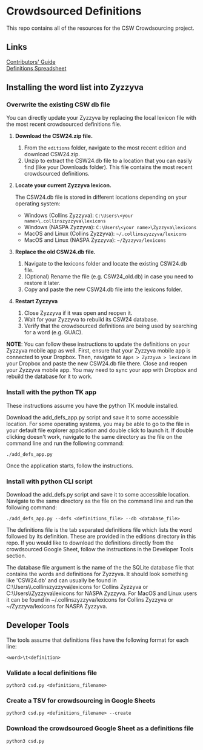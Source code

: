 # Crowdsourced Definitions

This repo contains all of the resources for the CSW Crowdsourcing project.

## Links

[Contributors' Guide](https://docs.google.com/document/d/1ZPDaUxzdBAhBfuN1Hg8OK1_tw5pbt020p4X4Stjww80)<br>
[Definitions Spreadsheet](https://docs.google.com/spreadsheets/d/1Msy6NKnhxCoBF23IwlfemSCZpgacJND4sWTQpvi7LZ4)

## Installing the word list into Zyzzyva

### Overwrite the existing CSW db file

You can directly update your Zyzzyva by replacing the local lexicon file with the most recent crowdsourced definitions file.

  1. <b> Download the CSW24.zip file. </b>
     1. From the ```editions``` folder, navigate to the most recent edition and download CSW24.zip.
     2. Unzip to extract the CSW24.db file  to a location that you can easily find (like your Downloads folder). This file contains the most recent crowdsourced definitions.
  2. <b> Locate your current Zyzzyva lexicon. </b>

      The CSW24.db file is stored in different locations depending on your operating system:

     - Windows (Collins Zyzzyva):
          ```C:\Users\<your name>\.collinszyzzyva\lexicons```
     - Windows (NASPA Zyzzyva):
          ```C:\Users\<your name>\Zyzzyva\lexicons```
     - MacOS and Linux (Collins Zyzzyva):
          ```~/.collinszyzzyva/lexicons```
     - MacOS and Linux (NASPA Zyzzyva):
          ```~/Zyzzyva/lexicons```

  4. <b> Replace the old CSW24.db file.</b>
      1. Navigate to the lexicons folder and locate the existing CSW24.db file.
      2. (Optional) Rename the file (e.g. CSW24_old.db) in case you need to restore it later.
      3. Copy and paste the new CSW24.db file into the lexicons folder.
         
  5. <b> Restart Zyzzyva </b>
      1. Close Zyzzyva if it was open and reopen it.
      2. Wait for your Zyzzyva to rebuild its CSW24 database.
      3. Verify that the crowdsourced definitions are being used by searching for a word (e.g. GUAC).

<b>NOTE</b>: You can follow these instructions to update the definitions on your Zyzzyva mobile app as well. First, ensure that your Zyzzyva mobile app is connected to your Dropbox. Then, navigate to ```Apps > Zyzzyva > lexicons``` in your Dropbox and paste the new CSW24.db file there. Close and reopen your Zyzzyva mobile app. You may need to sync your app with Dropbox and rebuild the database for it to work.
    

### Install with the python TK app

These instructions assume you have the python TK module installed.

Download the add_defs_app.py script and save it to some accessible location. For some operating systems, you may be able to go to the file in your default file explorer application and double click to launch it. If double clicking doesn't work, navigate to the same directory as the file on the command line and run the following command:

```
./add_defs_app.py
```

Once the application starts, follow the instructions.

### Install with python CLI script

Download the add_defs.py script and save it to some accessible location. Navigate to the same directory as the file on the command line and run the following command:

```
./add_defs_app.py --defs <definitions_file> --db <database_file>
```

The definitions file is the tab separated definitions file which lists the word followed by its definition. These are provided in the editions directory in this repo. If you would like to download the definitions directly from the crowdsourced Google Sheet, follow the instructions in the Developer Tools section.

The database file argument is the name of the the SQLite database file that contains the words and definitions for Zyzzyva. It should look something like 'CSW24.db' and can usually be found in C:\\Users\\<name>\\.collinszyzzyva\\lexicons for Collins Zyzzyva or C:\\Users\\<name>\\Zyzzyva\\lexicons for NASPA Zyzzyva. For MacOS and Linux users it can be found in ~/.collinszyzzyva/lexicons for Collins Zyzzyva or ~/Zyzzyva/lexicons for NASPA Zyzzyva.

## Developer Tools

The tools assume that definitions files have the following format for each line:

```
<word>\t<definition>
```

### Validate a local definitions file
```
python3 csd.py <definitions_filename>
```

### Create a TSV for crowdsourcing in Google Sheets
```
python3 csd.py <definitions_filename> --create
```

### Download the crowdsourced Google Sheet as a definitions file
```
python3 csd.py
```
